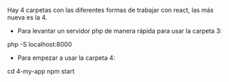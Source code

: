 Hay 4 carpetas con las diferentes formas de trabajar con react, las más nueva es la 4.

- Para levantar un servidor php de manera rápida para usar la carpeta 3:

php -S localhost:8000

- Para empezar a usar la carpeta 4:

cd 4-my-app
npm start
